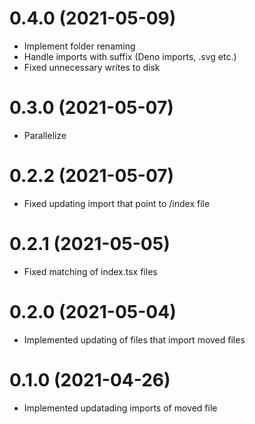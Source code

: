 # 0.4.0 (2021-05-09)
- Implement folder renaming
- Handle imports with suffix (Deno imports, .svg etc.)
- Fixed unnecessary writes to disk

# 0.3.0 (2021-05-07)
- Parallelize

# 0.2.2 (2021-05-07)
- Fixed updating import that point to /index file

# 0.2.1 (2021-05-05)

- Fixed matching of index.tsx files

# 0.2.0 (2021-05-04)

- Implemented updating of files that import moved files

# 0.1.0 (2021-04-26)

- Implemented updatading imports of moved file

